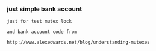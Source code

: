 ### just simple bank account

```
just for test mutex lock

and bank account code from

http://www.alexedwards.net/blog/understanding-mutexes

```

